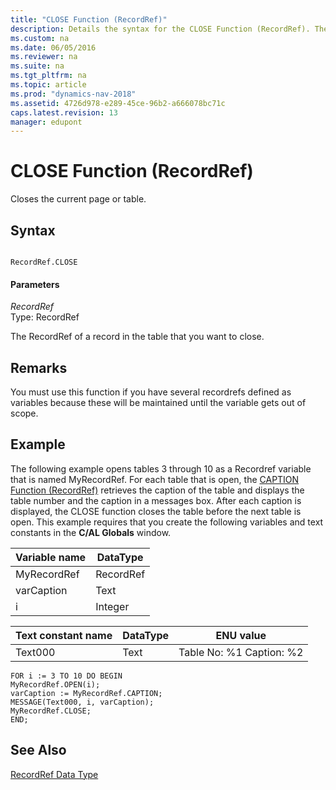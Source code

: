 ```yaml
---
title: "CLOSE Function (RecordRef)"
description: Details the syntax for the CLOSE Function (RecordRef). The RecordRef of a record in the table that you want to close.
ms.custom: na
ms.date: 06/05/2016
ms.reviewer: na
ms.suite: na
ms.tgt_pltfrm: na
ms.topic: article
ms.prod: "dynamics-nav-2018"
ms.assetid: 4726d978-e289-45ce-96b2-a666078bc71c
caps.latest.revision: 13
manager: edupont
---
```

# CLOSE Function (RecordRef)
Closes the current page or table.  
  
## Syntax  
  
```  
  
RecordRef.CLOSE  
```  
  
#### Parameters  
 *RecordRef*  
 Type: RecordRef  
  
 The RecordRef of a record in the table that you want to close.  
  
## Remarks  
 You must use this function if you have several recordrefs defined as variables because these will be maintained until the variable gets out of scope.  
  
## Example  
 The following example opens tables 3 through 10 as a Recordref variable that is named MyRecordRef. For each table that is open, the [CAPTION Function \(RecordRef\)](CAPTION-Function--RecordRef-.md) retrieves the caption of the table and displays the table number and the caption in a messages box. After each caption is displayed, the CLOSE function closes the table before the next table is open. This example requires that you create the following variables and text constants in the **C/AL Globals** window.  
  
|Variable name|DataType|  
|-------------------|--------------|  
|MyRecordRef|RecordRef|  
|varCaption|Text|  
|i|Integer|  
  
|Text constant name|DataType|ENU value|  
|------------------------|--------------|---------------|  
|Text000|Text|Table No: %1 Caption: %2|  
  
```  
FOR i := 3 TO 10 DO BEGIN  
MyRecordRef.OPEN(i);  
varCaption := MyRecordRef.CAPTION;  
MESSAGE(Text000, i, varCaption);  
MyRecordRef.CLOSE;  
END;  
```  
  
## See Also  
 [RecordRef Data Type](RecordRef-Data-Type.md)
